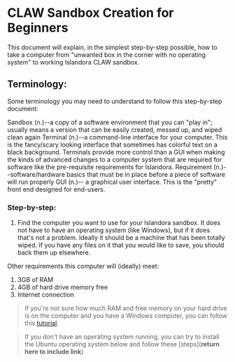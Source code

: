 # CLAW Sandbox Creation for Beginners

This document will explain, in the simplest step-by-step possible, how to take a computer from "unwanted box in the corner with no operating system" to working Islandora CLAW sandbox.

## Terminology:
Some terminology you may need to understand to follow this step-by-step document:

Sandbox (n.)--a copy of a software environment that you can "play in"; usually means a version that can be easily created, 
messed up, and wiped clean again
Terminal (n.)--a command-line interface for your computer. This is the fancy/scary looking interface that sometimes has 
colorful text on a black background. Terminals provide more control than a GUI when making the kinds of advanced changes to
a computer system that are required for software like the pre-requisite requirements for Islandora.
Requirement (n.)--software/hardware basics that must be in place before a piece of software will run properly
GUI (n.)-- a graphical user interface. This is the "pretty" front end designed for end-users.

### Step-by-step:
1. Find the computer you want to use for your Islandora sandbox. It does not have to have an operating system (like Windows),
but if it does that's not a problem. Ideally it should be a machine that has been totally wiped. If you have any files on it
that you would like to save, you should back them up elsewhere. 

  Other requirements this computer will (ideally) meet:
  1. 3GB of RAM
  2. 4GB of hard drive memory free
  3. Internet connection
  
  >If you're not sure how much RAM and free memory on your hard drive is on the computer and you have a Windows computer, you can follow this [tutorial](https://www.computerhope.com/issues/ch000149.htm).

  >If you don't have an operating system running, you can try to install the Ubuntu operating system below and follow these [steps](**return here to include link**)


